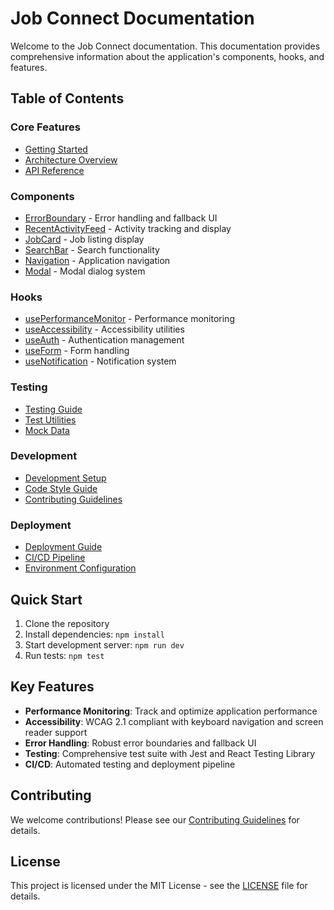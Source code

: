 # Job Connect Documentation

Welcome to the Job Connect documentation. This documentation provides comprehensive information about the application's components, hooks, and features.

## Table of Contents

### Core Features
- [Getting Started](./getting-started.md)
- [Architecture Overview](./architecture.md)
- [API Reference](./api-reference.md)

### Components
- [ErrorBoundary](./components/ErrorBoundary.md) - Error handling and fallback UI
- [RecentActivityFeed](./components/RecentActivityFeed.md) - Activity tracking and display
- [JobCard](./components/JobCard.md) - Job listing display
- [SearchBar](./components/SearchBar.md) - Search functionality
- [Navigation](./components/Navigation.md) - Application navigation
- [Modal](./components/Modal.md) - Modal dialog system

### Hooks
- [usePerformanceMonitor](./hooks/usePerformanceMonitor.md) - Performance monitoring
- [useAccessibility](./hooks/useAccessibility.md) - Accessibility utilities
- [useAuth](./hooks/useAuth.md) - Authentication management
- [useForm](./hooks/useForm.md) - Form handling
- [useNotification](./hooks/useNotification.md) - Notification system

### Testing
- [Testing Guide](./testing/guide.md)
- [Test Utilities](./testing/utils.md)
- [Mock Data](./testing/mocks.md)

### Development
- [Development Setup](./development/setup.md)
- [Code Style Guide](./development/style-guide.md)
- [Contributing Guidelines](./development/contributing.md)

### Deployment
- [Deployment Guide](./deployment/guide.md)
- [CI/CD Pipeline](./deployment/ci-cd.md)
- [Environment Configuration](./deployment/environment.md)

## Quick Start

1. Clone the repository
2. Install dependencies: `npm install`
3. Start development server: `npm run dev`
4. Run tests: `npm test`

## Key Features

- **Performance Monitoring**: Track and optimize application performance
- **Accessibility**: WCAG 2.1 compliant with keyboard navigation and screen reader support
- **Error Handling**: Robust error boundaries and fallback UI
- **Testing**: Comprehensive test suite with Jest and React Testing Library
- **CI/CD**: Automated testing and deployment pipeline

## Contributing

We welcome contributions! Please see our [Contributing Guidelines](./development/contributing.md) for details.

## License

This project is licensed under the MIT License - see the [LICENSE](../LICENSE) file for details. 